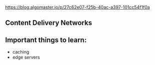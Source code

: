 https://blog.algomaster.io/p/27c62e07-f25b-40ac-a397-101cc54f1f0a

## Content Delivery Networks

## Important things to learn:
- caching
- edge servers
